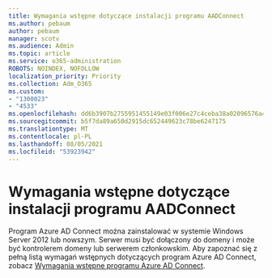 ```yaml
---
title: Wymagania wstępne dotyczące instalacji programu AADConnect
ms.author: pebaum
author: pebaum
manager: scotv
ms.audience: Admin
ms.topic: article
ms.service: o365-administration
ROBOTS: NOINDEX, NOFOLLOW
localization_priority: Priority
ms.collection: Adm_O365
ms.custom:
- "1300023"
- "4533"
ms.openlocfilehash: dd6b3907b2755951455149e03f006e27c4ceba38a02096576a46992c4352d675
ms.sourcegitcommit: b5f7da89a650d2915dc652449623c78be6247175
ms.translationtype: MT
ms.contentlocale: pl-PL
ms.lasthandoff: 08/05/2021
ms.locfileid: "53923942"
---
```

# <a name="pre-requisites-for-installing-aadconnect"></a>Wymagania wstępne dotyczące instalacji programu AADConnect

Program Azure AD Connect można zainstalować w systemie Windows Server 2012 lub nowszym. Serwer musi być dołączony do domeny i może być kontrolerem domeny lub serwerem członkowskim.  Aby zapoznać się z pełną listą wymagań wstępnych dotyczących program Azure AD Connect, zobacz [Wymagania wstępne programu Azure AD Connect](https://docs.microsoft.com/azure/active-directory/hybrid/how-to-connect-install-prerequisites).
